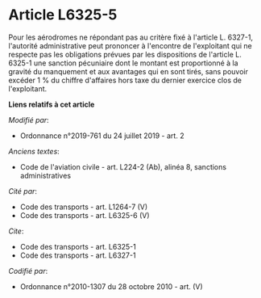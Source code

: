 # Article L6325-5

Pour les aérodromes ne répondant pas au critère fixé à l'article L. 6327-1, l'autorité administrative peut prononcer à
l'encontre de l'exploitant qui ne respecte pas les obligations prévues par les dispositions de l'article L. 6325-1 une
sanction pécuniaire dont le montant est proportionné à la gravité du manquement et aux avantages qui en sont tirés, sans
pouvoir excéder 1 % du chiffre d'affaires hors taxe du dernier exercice clos de l'exploitant.

**Liens relatifs à cet article**

_Modifié par_:

  - Ordonnance n°2019-761 du 24 juillet 2019 - art. 2

_Anciens textes_:

  - Code de l'aviation civile - art. L224-2 (Ab), alinéa 8, sanctions administratives

_Cité par_:

  - Code des transports - art. L1264-7 (V)
  - Code des transports - art. L6325-6 (V)

_Cite_:

  - Code des transports - art. L6325-1
  - Code des transports - art. L6327-1

_Codifié par_:

  - Ordonnance n°2010-1307 du 28 octobre 2010 - art. (V)
